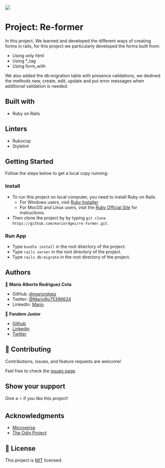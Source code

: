 ![](https://img.shields.io/badge/Microverse-blueviolet)

# Project: Re-former

In this project, We learned and developed the different ways of creating forms in rails, for this project we particularly developed the forms built from:

- Using only html
- Using \*\_tag
- Using form_with

We also added the db:migration table with presence validations, we dedined the methods new, create, edit, update and put error messages when additional validation is needed.

## Built with

- Ruby on Rails

## Linters

- Rubocop
- Stylelint

## Getting Started

Follow the steps below to get a local copy running:

### Install

- To run this project on local computer, you need to install Ruby on Rails.
  - For Windows users, visit [Ruby Installer](https://rubyinstaller.org/)
  - For MocOS and Linux users, visit the [Ruby Official Site](https://www.ruby-lang.org/en/downloads/) for instructions.
- Then clone the project by by typing `git clone https://github.com/mariordgez/re-former.git`.

### Run App

- Type `bundle install` in the root directory of the project.
- Type `rails server` in the root directory of the project.
- Type `rails db:migrate` in the root directory of the project.

## Authors

👤 **Mario Alberto Rodriguez Cota**

- GitHub: [@mariordgez](https://github.com/mariordgez)
- Twitter: [@MarioRo75396624](https://twitter.com/MarioRo75396624)
- LinkedIn: [Mario](https://www.linkedin.com/in/mario-alberto-rodriguez-cota-a2860a205/)

👤 **Fondem Junior**

- [Github](https://github.com/Fondem-Jr)
- [Linkedin](https://www.linkedin.com/in/fondem-junior-57484744/)
- [Twitter](https://twitter.com/OpportunistZeus)

## 🤝 Contributing

Contributions, issues, and feature requests are welcome!

Feel free to check the [issues page](https://github.com/mariordgez/re-former/issues).

## Show your support

Give a ⭐️ if you like this project!

## Acknowledgments

- [Microverse](https://www.microverse.org/)
- [The Odin Project](https://www.theodinproject.com/paths/full-stack-ruby-on-rails/courses/ruby-on-rails/lessons/forms)

## 📝 License

This project is [MIT]() licensed.
